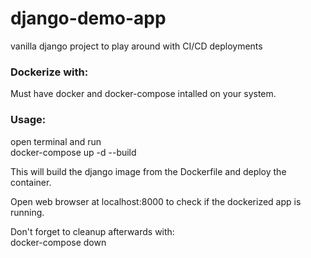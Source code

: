# django-demo-app
vanilla django project to play around with CI/CD deployments  


### Dockerize with:  
Must have docker and docker-compose intalled on your system.  

### Usage:

open terminal and run  
docker-compose up -d --build  

This will build the django image from the Dockerfile and deploy the container.  

Open web browser at localhost:8000 to check if the dockerized app is running.  

Don't forget to cleanup afterwards with:  
docker-compose down
